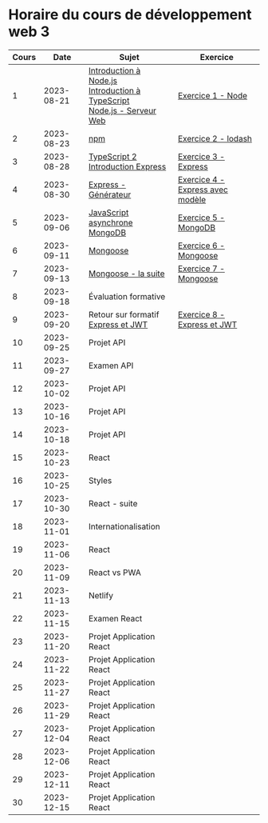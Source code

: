 # Horaire du cours de développement web 3
Cours|Date|Sujet|Exercice
--|--|--|--
1|2023-08-21|[Introduction à Node.js](introduction_nodejs.md) <br/> [Introduction à TypeScript](introduction_typescript.md) <br/> [Node.js - Serveur Web](nodejs_serveur_web.md)|[Exercice 1 - Node](exercice1_node.md)
2|2023-08-23|[npm](npm.md)|[Exercice 2 - lodash](exercice2_lodash.md)
3|2023-08-28|[TypeScript 2](typescript_2.md)<br/>[Introduction Express](introduction_express.md)|[Exercice 3 - Express](exercice3_express.md)
4|2023-08-30|[Express - Générateur](generateur_express.md)|[Exercice 4 - Express avec modèle](exercice4_express_avec_modele.md)
5|2023-09-06|[JavaScript asynchrone](javascript_async.md) <br/> [MongoDB](mongodb.md)|[Exercice 5 - MongoDB](exercice5_mongodb.md)
6|2023-09-11|[Mongoose](introduction_mongoose.md)|[Exercice 6 - Mongoose](exercice6_mongoose.md)
7|2023-09-13|[Mongoose - la suite](mongoose2.md)|[Exercice 7 - Mongoose](exercice7_mongoose.md)
8|2023-09-18|Évaluation formative|
9|2023-09-20|Retour sur formatif <br/> [Express et JWT](express_jwt.md)|[Exercice 8 - Express et JWT](exercice8_express_jwt.md)
10|2023-09-25|Projet API|
11|2023-09-27|Examen API|
12|2023-10-02|Projet API|
13|2023-10-16|Projet API|
14|2023-10-18|Projet API|
15|2023-10-23|React|
16|2023-10-25|Styles|
17|2023-10-30|React - suite|
18|2023-11-01|Internationalisation|
19|2023-11-06|React|
20|2023-11-09|React vs PWA|
21|2023-11-13|Netlify|
22|2023-11-15|Examen React|
23|2023-11-20|Projet Application React|
24|2023-11-22|Projet Application React|
25|2023-11-27|Projet Application React|
26|2023-11-29|Projet Application React|
27|2023-12-04|Projet Application React|
28|2023-12-06|Projet Application React|
29|2023-12-11|Projet Application React|
30|2023-12-15|Projet Application React|

